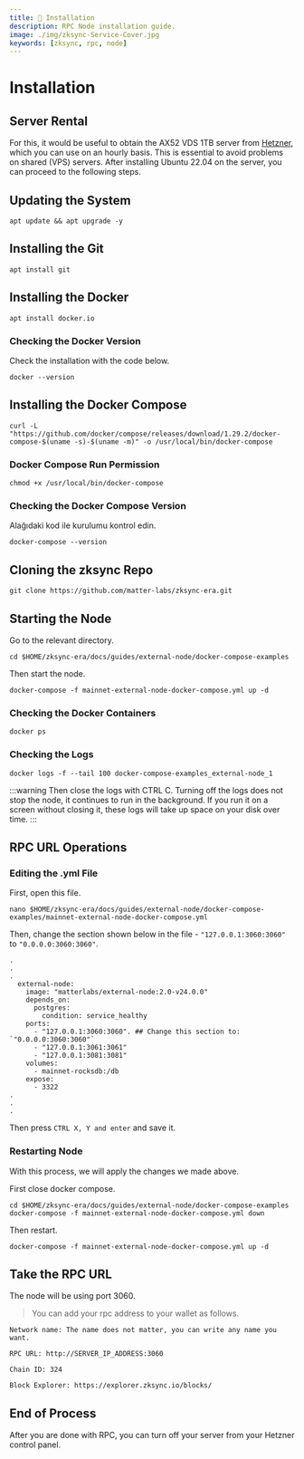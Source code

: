 ```yaml
---
title: 💾 Installation
description: RPC Node installation guide.
image: ./img/zksync-Service-Cover.jpg
keywords: [zksync, rpc, node]
---
```


# Installation

## Server Rental
For this, it would be useful to obtain the AX52 VDS 1TB server from [Hetzner](https://hetzner.cloud/?ref=z9uy37L7ovja), which you can use on an hourly basis. This is essential to avoid problems on shared (VPS) servers. After installing Ubuntu 22.04 on the server, you can proceed to the following steps.

## Updating the System
```shell
apt update && apt upgrade -y
```

## Installing the Git
```shell
apt install git
```

## Installing the Docker
```shell
apt install docker.io
```
### Checking the Docker Version 
Check the installation with the code below.
```shell
docker --version
```

## Installing the Docker Compose
```shell
curl -L "https://github.com/docker/compose/releases/download/1.29.2/docker-compose-$(uname -s)-$(uname -m)" -o /usr/local/bin/docker-compose
```

### Docker Compose Run Permission
```shell
chmod +x /usr/local/bin/docker-compose
```

### Checking the Docker Compose Version 
Alağıdaki kod ile kurulumu kontrol edin.
```shell
docker-compose --version
```

## Cloning the zksync Repo
```shell
git clone https://github.com/matter-labs/zksync-era.git
```

## Starting the Node
Go to the relevant directory.
```shell
cd $HOME/zksync-era/docs/guides/external-node/docker-compose-examples
```

Then start the node.
```shell
docker-compose -f mainnet-external-node-docker-compose.yml up -d
```

### Checking the Docker Containers
```shell
docker ps
```  

### Checking the Logs 
```shell
docker logs -f --tail 100 docker-compose-examples_external-node_1
```

:::warning
Then close the logs with CTRL C. Turning off the logs does not stop the node, it continues to run in the background. If you run it on a screen without closing it, these logs will take up space on your disk over time.
:::

## RPC URL Operations

### Editing the .yml File
First, open this file.
```shell
nano $HOME/zksync-era/docs/guides/external-node/docker-compose-examples/mainnet-external-node-docker-compose.yml
```
Then, change the section shown below in the file - `"127.0.0.1:3060:3060"` to `"0.0.0.0:3060:3060"`.
```shell
.
.
.
  external-node:
    image: "matterlabs/external-node:2.0-v24.0.0"
    depends_on:
      postgres:
        condition: service_healthy
    ports:
      - "127.0.0.1:3060:3060". ## Change this section to: `"0.0.0.0:3060:3060"`
      - "127.0.0.1:3061:3061"
      - "127.0.0.1:3081:3081"
    volumes:
      - mainnet-rocksdb:/db
    expose:
      - 3322
.
.
.
```

Then press `CTRL X, Y and enter` and save it.

### Restarting Node
With this process, we will apply the changes we made above.

First close docker compose.
```shell
cd $HOME/zksync-era/docs/guides/external-node/docker-compose-examples
docker-compose -f mainnet-external-node-docker-compose.yml down
```
Then restart.
```shell
docker-compose -f mainnet-external-node-docker-compose.yml up -d
```

## Take the RPC URL
The node will be using port 3060.

>  You can add your rpc address to your wallet as follows.
```
Network name: The name does not matter, you can write any name you want.

RPC URL: http://SERVER_IP_ADDRESS:3060

Chain ID: 324

Block Explorer: https://explorer.zksync.io/blocks/
```

## End of Process
After you are done with RPC, you can turn off your server from your Hetzner control panel.